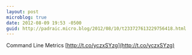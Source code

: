 ```yaml
---
layout: post
microblog: true
date: 2012-08-09 19:53 -0500
guid: http://padraic.micro.blog/2012/08/10/t233727613229756418.html
---
```

Command Line Metrics [http://t.co/yczxSYzg](http://t.co/yczxSYzg)
